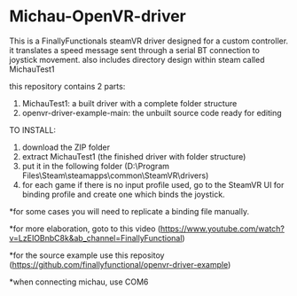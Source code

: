 # Michau-OpenVR-driver
This is a FinallyFunctionals steamVR driver designed for a custom controller. it translates a speed message sent through a serial BT connection to joystick movement.
also includes directory design within steam called MichauTest1

this repository contains 2 parts:

1. MichauTest1: a built driver with a complete folder structure
2. openvr-driver-example-main: the unbuilt source code ready for editing

TO INSTALL:

1. download the ZIP folder
2. extract MichauTest1 (the finished driver with folder structure)
3. put it in the following folder (D:\Program Files\Steam\steamapps\common\SteamVR\drivers)
4. for each game if there is no input profile used, go to the SteamVR UI for binding profile and create one which binds the joystick.

*for some cases you will need to replicate a binding file manually.

*for more elaboration, goto to this video (https://www.youtube.com/watch?v=LzEIOBnbC8k&ab_channel=FinallyFunctional)

*for the source example use this repositoy (https://github.com/finallyfunctional/openvr-driver-example)

*when connecting michau, use COM6
